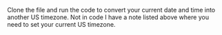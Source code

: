 Clone the file and run the code to convert your current date and time into another US timezone. Not in code I have a note listed above where you need to set your current US timezone.
